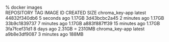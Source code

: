 % docker images  
REPOSITORY TAG IMAGE ID CREATED SIZE
chroma_key-app latest 44832f340db6 5 seconds ago 1.17GB
<none> <none> 3d43bcbc2a45 2 minutes ago 1.17GB
<none> <none> 33b9c1839737 7 minutes ago 1.17GB
<none> <none> a883f887ff39 15 minutes ago 1.17GB
<none> <none> 3fa7fcef31d1 8 days ago 2.31GB = 2310MB
chroma_key-app latest a9b8e3df9087 3 minutes ago 188MB
